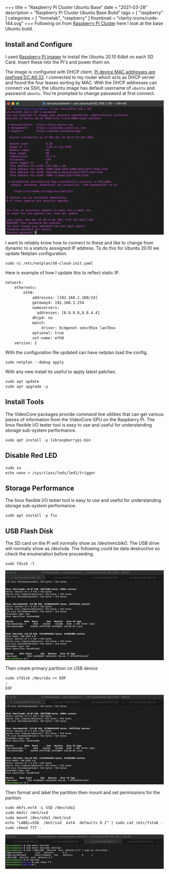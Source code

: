+++
title = "Raspberry Pi Cluster Ubuntu Base"
date = "2021-03-28"
description = "Raspberry Pi Cluster Ubuntu Base Build"
tags = [
    "raspberry"
]
categories = [
    "homelab",
    "raspberry"
]
thumbnail = "clarity-icons/code-144.svg"
+++
Following on from [Raspberry Pi Cluster](/post/homelab-pi) here I look at the base Ubuntu build.

## Install and Configure
I used [Raspberry Pi imager](https://www.raspberrypi.org/software/) to install the Ubuntu 20.10 64bit on each SD Card.  Insert these into the Pi's and power them on.

The image is configured with DHCP client, [Pi device MAC addresses are prefixed DC:A6:32](https://maclookup.app/macaddress/DCA632). I connected to my router which acts as DHCP server and found the four leases sorting by MAC. With the DHCP addresses can connect via SSH, the Ubuntu image has default username of `ubuntu` and password `ubuntu`. You're prompted to change password at first connect.

![Ubuntu Password](/images/pi/ubuntu-pw.png)

I want to reliably know how to connect to these and like to change from dynamic to a staticly asssigned IP address. To do this for Ubuntu 20.10 we update Netplan configuration.

```
sudo vi /etc/netplan/50-cloud-init.yaml
```

Here is example of how I update this to reflect static IP.

```
network:
    ethernets:
        eth0:
            addresses: [192.168.1.100/24]
            gateway4: 192.168.1.254
            nameservers:
              addresses: [8.8.8.8,8.8.4.4]
            dhcp4: no
            match:
                driver: bcmgenet smsc95xx lan78xx
            optional: true
            set-name: eth0
    version: 2
```

With the configuration file updated can have netplan load the config.

```
sudo netplan --debug apply
```

With any new install its useful to apply latest patches.

```
sudo apt update
sudo apt upgrade -y
```

## Install Tools

The VideoCore packages provide command line utilities that can get various pieces of information from the VideoCore GPU on the Raspberry Pi. The linux flexible I/O tester tool is  easy to use and useful for understanding storage sub-system performance.

```
sudo apt install -y libraspberrypi-bin
```

## Disable Red LED

```
sudo su
echo none > /sys/class/leds/led1/trigger
```

## Storage Performance

The linux flexible I/O tester tool is  easy to use and useful for understanding storage sub-system performance.

```
sudo apt install -y fio
```

## USB Flash Disk

The SD card on the Pi will normally show as /dev/mmcblk0. The USB drive will normally show as /dev/sda. The following could be data destructive so check the enumeration before proceeding.

```
sudo fdisk -l
```

![USB Device](/images/pi/usb_dev.png)


Then create primary partition on USB device

```
sudo sfdisk /dev/sda << EOF
;
EOF
```

![USB Partition](/images/pi/usb_dev.png)

Then format and label the partition then mount and set permissions for the parition

```
sudo mkfs.ext4 -L SSD /dev/sda1
sudo mkdir /mnt/ssd
sudo mount /dev/sda1 /mnt/ssd
echo "LABEL=SSD  /mnt/ssd  ext4  defaults 0 2" | sudo cat /etc/fstab -
sudo chmod 777 .
```

![USB Mount](/images/pi/usb_ext4.png)